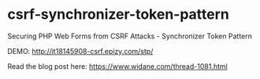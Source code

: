 # csrf-synchronizer-token-pattern
Securing PHP Web Forms from CSRF Attacks - Synchronizer Token Pattern

DEMO: http://it18145908-csrf.epizy.com/stp/

Read the blog post here: https://www.widane.com/thread-1081.html

